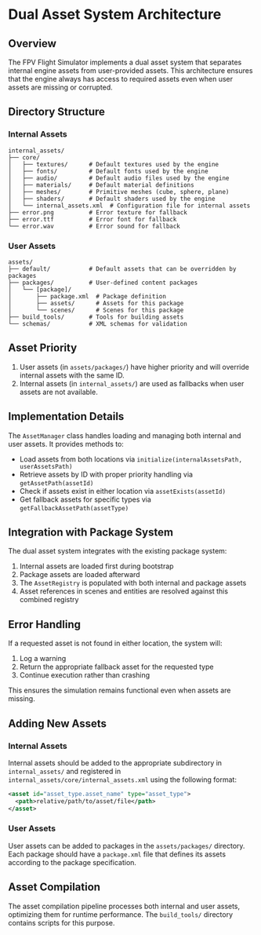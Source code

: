 # Dual Asset System Architecture

## Overview

The FPV Flight Simulator implements a dual asset system that separates internal engine assets from user-provided assets. This architecture ensures that the engine always has access to required assets even when user assets are missing or corrupted.

## Directory Structure

### Internal Assets

```
internal_assets/
├── core/
│   ├── textures/      # Default textures used by the engine
│   ├── fonts/         # Default fonts used by the engine
│   ├── audio/         # Default audio files used by the engine
│   ├── materials/     # Default material definitions
│   ├── meshes/        # Primitive meshes (cube, sphere, plane)
│   ├── shaders/       # Default shaders used by the engine
│   └── internal_assets.xml  # Configuration file for internal assets
├── error.png          # Error texture for fallback
├── error.ttf          # Error font for fallback
└── error.wav          # Error sound for fallback
```

### User Assets

```
assets/
├── default/           # Default assets that can be overridden by packages
├── packages/          # User-defined content packages
│   └── [package]/
│       ├── package.xml  # Package definition
│       ├── assets/      # Assets for this package
│       └── scenes/      # Scenes for this package
├── build_tools/       # Tools for building assets
└── schemas/           # XML schemas for validation
```

## Asset Priority

1. User assets (in `assets/packages/`) have higher priority and will override internal assets with the same ID.
2. Internal assets (in `internal_assets/`) are used as fallbacks when user assets are not available.

## Implementation Details

The `AssetManager` class handles loading and managing both internal and user assets. It provides methods to:

- Load assets from both locations via `initialize(internalAssetsPath, userAssetsPath)`
- Retrieve assets by ID with proper priority handling via `getAssetPath(assetId)`
- Check if assets exist in either location via `assetExists(assetId)`
- Get fallback assets for specific types via `getFallbackAssetPath(assetType)`

## Integration with Package System

The dual asset system integrates with the existing package system:

1. Internal assets are loaded first during bootstrap
2. Package assets are loaded afterward
3. The `AssetRegistry` is populated with both internal and package assets
4. Asset references in scenes and entities are resolved against this combined registry

## Error Handling

If a requested asset is not found in either location, the system will:

1. Log a warning
2. Return the appropriate fallback asset for the requested type
3. Continue execution rather than crashing

This ensures the simulation remains functional even when assets are missing.

## Adding New Assets

### Internal Assets

Internal assets should be added to the appropriate subdirectory in `internal_assets/` and registered in `internal_assets/core/internal_assets.xml` using the following format:

```xml
<asset id="asset_type.asset_name" type="asset_type">
  <path>relative/path/to/asset/file</path>
</asset>
```

### User Assets

User assets can be added to packages in the `assets/packages/` directory. Each package should have a `package.xml` file that defines its assets according to the package specification.

## Asset Compilation

The asset compilation pipeline processes both internal and user assets, optimizing them for runtime performance. The `build_tools/` directory contains scripts for this purpose.
